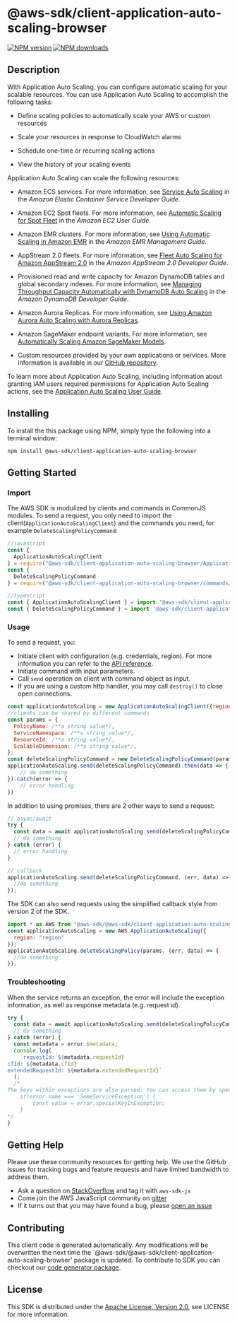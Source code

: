 # @aws-sdk/client-application-auto-scaling-browser

[![NPM version](https://img.shields.io/npm/v/@aws-sdk/client-application-auto-scaling-browser/preview.svg)](https://www.npmjs.com/package/@aws-sdk/client-application-auto-scaling-browser)
[![NPM downloads](https://img.shields.io/npm/dm/@aws-sdk/client-application-auto-scaling-browser.svg)](https://www.npmjs.com/package/@aws-sdk/client-application-auto-scaling-browser)

## Description

<p>With Application Auto Scaling, you can configure automatic scaling for your scalable resources. You can use Application Auto Scaling to accomplish the following tasks:</p> <ul> <li> <p>Define scaling policies to automatically scale your AWS or custom resources</p> </li> <li> <p>Scale your resources in response to CloudWatch alarms</p> </li> <li> <p>Schedule one-time or recurring scaling actions</p> </li> <li> <p>View the history of your scaling events</p> </li> </ul> <p>Application Auto Scaling can scale the following resources:</p> <ul> <li> <p>Amazon ECS services. For more information, see <a href="https://docs.aws.amazon.com/AmazonECS/latest/developerguide/service-auto-scaling.html">Service Auto Scaling</a> in the <i>Amazon Elastic Container Service Developer Guide</i>.</p> </li> <li> <p>Amazon EC2 Spot fleets. For more information, see <a href="https://docs.aws.amazon.com/AWSEC2/latest/UserGuide/fleet-auto-scaling.html">Automatic Scaling for Spot Fleet</a> in the <i>Amazon EC2 User Guide</i>.</p> </li> <li> <p>Amazon EMR clusters. For more information, see <a href="https://docs.aws.amazon.com/ElasticMapReduce/latest/ManagementGuide/emr-automatic-scaling.html">Using Automatic Scaling in Amazon EMR</a> in the <i>Amazon EMR Management Guide</i>.</p> </li> <li> <p>AppStream 2.0 fleets. For more information, see <a href="https://docs.aws.amazon.com/appstream2/latest/developerguide/autoscaling.html">Fleet Auto Scaling for Amazon AppStream 2.0</a> in the <i>Amazon AppStream 2.0 Developer Guide</i>.</p> </li> <li> <p>Provisioned read and write capacity for Amazon DynamoDB tables and global secondary indexes. For more information, see <a href="https://docs.aws.amazon.com/amazondynamodb/latest/developerguide/AutoScaling.html">Managing Throughput Capacity Automatically with DynamoDB Auto Scaling</a> in the <i>Amazon DynamoDB Developer Guide</i>.</p> </li> <li> <p>Amazon Aurora Replicas. For more information, see <a href="https://docs.aws.amazon.com/AmazonRDS/latest/AuroraUserGuide/Aurora.Integrating.AutoScaling.html">Using Amazon Aurora Auto Scaling with Aurora Replicas</a>.</p> </li> <li> <p>Amazon SageMaker endpoint variants. For more information, see <a href="https://docs.aws.amazon.com/sagemaker/latest/dg/endpoint-auto-scaling.html">Automatically Scaling Amazon SageMaker Models</a>.</p> </li> <li> <p>Custom resources provided by your own applications or services. More information is available in our <a href="https://github.com/aws/aws-auto-scaling-custom-resource">GitHub repository</a>. </p> </li> </ul> <p>To learn more about Application Auto Scaling, including information about granting IAM users required permissions for Application Auto Scaling actions, see the <a href="https://docs.aws.amazon.com/autoscaling/application/userguide/what-is-application-auto-scaling.html">Application Auto Scaling User Guide</a>.</p>

## Installing

To install the this package using NPM, simply type the following into a terminal window:

```
npm install @aws-sdk/client-application-auto-scaling-browser
```

## Getting Started

### Import

The AWS SDK is modulized by clients and commands in CommonJS modules. To send a request, you only need to import the client(`ApplicationAutoScalingClient`) and the commands you need, for example `DeleteScalingPolicyCommand`:

```javascript
//javascript
const {
  ApplicationAutoScalingClient
} = require("@aws-sdk/client-application-auto-scaling-browser/ApplicationAutoScalingClient");
const {
  DeleteScalingPolicyCommand
} = require("@aws-sdk/client-application-auto-scaling-browser/commands/DeleteScalingPolicyCommand");
```

```javascript
//typescript
const { ApplicationAutoScalingClient } = import '@aws-sdk/client-application-auto-scaling-browser/ApplicationAutoScalingClient';
const { DeleteScalingPolicyCommand } = import '@aws-sdk/client-application-auto-scaling-browser/commands/DeleteScalingPolicyCommand';
```

### Usage

To send a request, you:

- Initiate client with configuration (e.g. credentials, region). For more information you can refer to the [API reference][].
- Initiate command with input parameters.
- Call `send` operation on client with command object as input.
- If you are using a custom http handler, you may call `destroy()` to close open connections.

```javascript
const applicationAutoScaling = new ApplicationAutoScalingClient({region: 'region'});
//clients can be shared by different commands
const params = {
  PolicyName: /**a string value*/,
  ServiceNamespace: /**a string value*/,
  ResourceId: /**a string value*/,
  ScalableDimension: /**a string value*/,
};
const deleteScalingPolicyCommand = new DeleteScalingPolicyCommand(params);
applicationAutoScaling.send(deleteScalingPolicyCommand).then(data => {
    // do something
}).catch(error => {
    // error handling
})
```

In addition to using promises, there are 2 other ways to send a request:

```javascript
// async/await
try {
  const data = await applicationAutoScaling.send(deleteScalingPolicyCommand);
  // do something
} catch (error) {
  // error handling
}
```

```javascript
// callback
applicationAutoScaling.send(deleteScalingPolicyCommand, (err, data) => {
  //do something
});
```

The SDK can also send requests using the simplified callback style from version 2 of the SDK.

```javascript
import * as AWS from "@aws-sdk/@aws-sdk/client-application-auto-scaling-browser/ApplicationAutoScaling";
const applicationAutoScaling = new AWS.ApplicationAutoScaling({
  region: "region"
});
applicationAutoScaling.deleteScalingPolicy(params, (err, data) => {
  //do something
});
```

### Troubleshooting

When the service returns an exception, the error will include the exception information, as well as response metadata (e.g. request id).

```javascript
try {
  const data = await applicationAutoScaling.send(deleteScalingPolicyCommand);
  // do something
} catch (error) {
  const metadata = error.$metadata;
  console.log(
    `requestId: ${metadata.requestId}
cfId: ${metadata.cfId}
extendedRequestId: ${metadata.extendedRequestId}`
  );
  /*
The keys within exceptions are also parsed. You can access them by specifying exception names:
    if(error.name === 'SomeServiceException') {
        const value = error.specialKeyInException;
    }
*/
}
```

## Getting Help

Please use these community resources for getting help. We use the GitHub issues for tracking bugs and feature requests and have limited bandwidth to address them.

- Ask a question on [StackOverflow](https://stackoverflow.com/questions/tagged/aws-sdk-js) and tag it with `aws-sdk-js`
- Come join the AWS JavaScript community on [gitter](https://gitter.im/aws/aws-sdk-js-v3)
- If it turns out that you may have found a bug, please [open an issue](https://github.com/aws/aws-sdk-js-v3/issues)

## Contributing

This client code is generated automatically. Any modifications will be overwritten the next time the `@aws-sdk/@aws-sdk/client-application-auto-scaling-browser' package is updated. To contribute to SDK you can checkout our [code generator package][].

## License

This SDK is distributed under the
[Apache License, Version 2.0](http://www.apache.org/licenses/LICENSE-2.0),
see LICENSE for more information.

[code generator package]: https://github.com/aws/aws-sdk-js-v3/tree/master/packages/service-types-generator
[api reference]: https://docs.aws.amazon.com/AWSJavaScriptSDK/latest/
